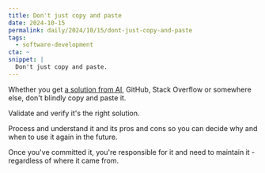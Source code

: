 ```yaml
---
title: Don't just copy and paste
date: 2024-10-15
permalink: daily/2024/10/15/dont-just-copy-and-paste
tags:
  - software-development
cta: ~
snippet: |
  Don't just copy and paste.
---
```


Whether you get [a solution from AI][0], GitHub, Stack Overflow or somewhere else, don't blindly copy and paste it.

Validate and verify it's the right solution.

Process and understand it and its pros and cons so you can decide why and when to use it again in the future.

Once you've committed it, you're responsible for it and need to maintain it - regardless of where it came from.

[0]: {{site.url}}/daily/2024/10/09/ai-as-a-pair-programming-partner
